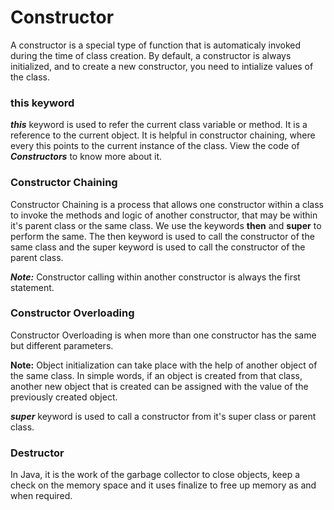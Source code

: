 # Constructor

A constructor is a special type of function that is automaticaly invoked during the time of class creation. By default, a constructor is always initialized, and to create a new constructor, you need to intialize values of the class.

### this keyword

**_this_** keyword is used to refer the current class variable or method. It is a reference to the current object. It is helpful in constructor chaining, where every this points to the current instance of the class. View the code of **_Constructors_** to know more about it.

### Constructor Chaining

Constructor Chaining is a process that allows one constructor within a class to invoke the methods and logic of another constructor, that may be within it's parent class or the same class. We use the keywords **then** and **super** to perform the same. The then keyword is used to call the constructor of the same class and the super keyword is used to call the constructor of the parent class.

**_Note:_** Constructor calling within another constructor is always the first statement.

### Constructor Overloading

Constructor Overloading is when more than one constructor has the same but different parameters.

**Note:** Object initialization can take place with the help of another object of the same class. In simple words, if an object is created from that class, another new object that is created can be assigned with the value of the previously created object.

**_super_** keyword is used to call a constructor from it's super class or parent class.

### Destructor

In Java, it is the work of the garbage collector to close objects, keep a check on the memory space and it uses finalize to free up memory as and when required. 